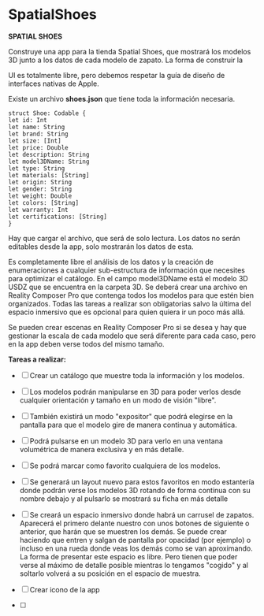 # SpatialShoes

**SPATIAL SHOES**

Construye una app para la tienda Spatial Shoes, que mostrará los modelos 3D junto a los datos de cada modelo de zapato. La forma de construir la

UI es totalmente libre, pero debemos respetar la guía de diseño de interfaces nativas de Apple.

Existe un archivo **shoes.json** que tiene toda la información necesaria.

```
struct Shoe: Codable {
let id: Int
let name: String
let brand: String
let size: [Int]
let price: Double
let description: String
let model3DName: String
let type: String
let materials: [String]
let origin: String
let gender: String
let weight: Double
let colors: [String]
let warranty: Int
let certifications: [String]
}
```
Hay que cargar el archivo, que será de solo lectura. Los datos no serán editables desde la app, solo mostrarán los datos de esta.

Es completamente libre el análisis de los datos y la creación de enumeraciones a cualquier sub-estructura de información que necesites para optimizar el catálogo. En el campo model3DName está el modelo 3D USDZ que se encuentra en la carpeta 3D. Se deberá crear una archivo en Reality Composer Pro que
contenga todos los modelos para que estén bien organizados.
Todas las tareas a realizar son obligatorias salvo la última del espacio inmersivo que es opcional para quien quiera ir un poco más allá.

Se pueden crear escenas en Reality Composer Pro si se desea y hay que gestionar la escala de cada modelo que será diferente para cada caso, pero en la app deben verse todos del mismo tamaño.

**Tareas a realizar:**

- [ ] Crear un catálogo que muestre toda la información y los modelos.
- [ ] Los modelos podrán manipularse en 3D para poder verlos desde cualquier orientación y tamaño en un modo de visión "libre".
- [ ] También existirá un modo "expositor" que podrá elegirse en la pantalla para que el modelo gire de manera continua y automática.
- [ ] Podrá pulsarse en un modelo 3D para verlo en una ventana volumétrica de manera exclusiva y en más detalle.
- [ ] Se podrá marcar como favorito cualquiera de los modelos.
- [ ] Se generará un layout nuevo para estos favoritos en modo estantería donde podrán verse los modelos 3D rotando de forma continua con su nombre debajo y al pulsarlo se mostrará su ficha en más detalle
- [ ] Se creará un espacio inmersivo donde habrá un carrusel de zapatos. Aparecerá el primero delante nuestro con unos botones de siguiente o anterior, que harán que se muestren los demás. Se puede crear haciendo que entren y salgan de pantalla por opacidad (por ejemplo) o incluso en una rueda donde veas los demás como se van aproximando. La forma de presentar este espacio es libre. Pero tienen que poder verse al máximo de detalle posible mientras lo tengamos "cogido" y al soltarlo volverá a su posición en el espacio de muestra.

- [ ] Crear icono de la app
- [ ] 
